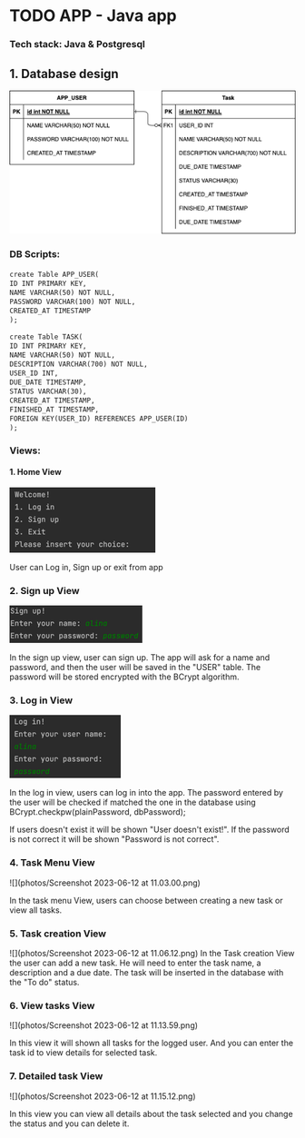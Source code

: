 # TODO APP - Java app

### Tech stack: Java & Postgresql

## 1. Database design
![](photos/todoapp.drawio1.png)

### DB Scripts:
```
create Table APP_USER(
ID INT PRIMARY KEY,
NAME VARCHAR(50) NOT NULL,
PASSWORD VARCHAR(100) NOT NULL,
CREATED_AT TIMESTAMP
);
```

```
create Table TASK(
ID INT PRIMARY KEY,
NAME VARCHAR(50) NOT NULL,
DESCRIPTION VARCHAR(700) NOT NULL,
USER_ID INT,
DUE_DATE TIMESTAMP,
STATUS VARCHAR(30),
CREATED_AT TIMESTAMP,
FINISHED_AT TIMESTAMP,
FOREIGN KEY(USER_ID) REFERENCES APP_USER(ID)
);
```

### Views:

#### 1. Home View

![](photos/img_1.png)

User can Log in, Sign up or exit from app

### 2. Sign up View
![](photos/img_2.png)

In the sign up view, user can sign up. 
The app will ask for a name and password, and then the user will be saved in the "USER" table. The password will be stored encrypted with the BCrypt algorithm.


### 3. Log in View

![](photos/img_3.png)

In the log in view, users can log in into the app.
The password entered by the user will be checked if matched the one in the database using BCrypt.checkpw(plainPassword, dbPassword);

If users doesn't exist it will be shown "User doesn't exist!".
If the password is not correct it will be shown "Password is not correct".

### 4. Task Menu View
![](photos/Screenshot 2023-06-12 at 11.03.00.png)

In the task menu View, users can choose between creating a new task or view all tasks.

### 5. Task creation View

![](photos/Screenshot 2023-06-12 at 11.06.12.png)
In the Task creation View the user can add a new task. He will need to enter the task name, a description and a due date.
The task will be inserted in the database with the "To do" status.


### 6. View tasks View

![](photos/Screenshot 2023-06-12 at 11.13.59.png)

In this view it will shown all tasks for the logged user.
And you can enter the task id to view details for selected task.


### 7. Detailed task View
![](photos/Screenshot 2023-06-12 at 11.15.12.png)

In this view you can view all details about the task selected and you change the status and you can delete it.



